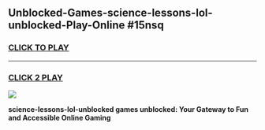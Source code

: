 
## Unblocked-Games-science-lessons-lol-unblocked-Play-Online #15nsq
<h3>
<a href="https://news.freeplayer.one?title=science-lessons-lol-unblocked&ref=3">CLICK TO PLAY</a></h3>
<hr>

<h3>
<a href="https://news.freeplayer.one?title=science-lessons-lol-unblocked&ref=3">CLICK 2 PLAY</a>
  
</h3>

<a href="https://news.freeplayer.one?title=science-lessons-lol-unblocked&ref=3"><img src="https://clearcache.store/games.png"></a>


**science-lessons-lol-unblocked games unblocked: Your Gateway to Fun and Accessible Online Gaming**
